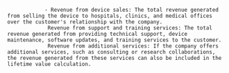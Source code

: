 				- Revenue from device sales: The total revenue generated from selling the device to hospitals, clinics, and medical offices over the customer's relationship with the company.
				 Revenue from support and training services: The total revenue generated from providing technical support, device maintenance, software updates, and training services to the customer.
				 Revenue from additional services: If the company offers additional services, such as consulting or research collaborations, the revenue generated from these services can also be included in the lifetime value calculation.



